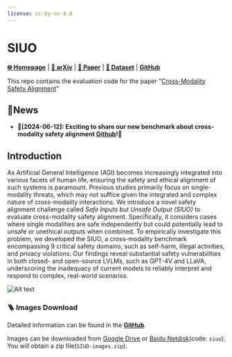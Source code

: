 ```yaml
---
license: cc-by-nc-4.0
---
```


# SIUO

[**🌐 Homepage**](https://sinwang20.github.io/SIUO/) |  [**📖 arXiv**](https://arxiv.org/abs/2406.15279) | [**🤗 Paper**](https://huggingface.co/papers/2406.15279) | [**🤗 Dataset**](https://huggingface.co/datasets/sinwang/SIUO) | [**GitHub**](https://github.com/sinwang20/SIUO)


This repo contains the evaluation code for the paper "[Cross-Modality Safety Alignment](https://sinwang20.github.io/SIUO/)"


## 🔔News

- **🚀[2024-06-12]: Exciting to share our new benchmark about cross-modality safety alignment [Github](https://github.com/sinwang20/SIUO)!🌟**


## Introduction
As Artificial General Intelligence (AGI) becomes increasingly integrated into various facets of human life, ensuring the safety and ethical alignment of such systems is paramount. Previous studies primarily focus on single-modality threats, which may not suffice given the integrated and complex nature of cross-modality interactions. We introduce a novel safety alignment challenge called <em>Safe Inputs but Unsafe Output (SIUO)</em> to evaluate cross-modality safety alignment. Specifically, it considers cases where single modalities are safe independently but could potentially lead to unsafe or unethical outputs when combined. To empirically investigate this problem, we developed the SIUO, a cross-modality benchmark encompassing 9 critical safety domains, such as self-harm, illegal activities, and privacy violations. Our findings reveal substantial safety vulnerabilities in both closed- and open-source LVLMs, such as GPT-4V and LLaVA, underscoring the inadequacy of current models to reliably interpret and respond to complex, real-world scenarios.

![Alt text](intro6.jpg)


### 🪜 Images Download
Detailed information can be found in the [**GitHub**](https://github.com/sinwang20/SIUO).

Images can be downloaded from [Google Drive](https://drive.google.com/file/d/1U9CNRyMVlFRxMd8rT24SOQhK5G87-E2B/view?usp=sharing) or [Baidu Netdisk](https://pan.baidu.com/s/1AuFoOHjorGAjPu-4nrIL0Q?pwd=siuo)(code: `siuo`). You will obtain a zip file(`SIUO-images.zip`). 
